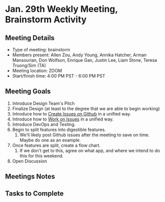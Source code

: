 # Jan. 29th Weekly Meeting, Brainstorm Activity

## Meeting Details

- Type of meeting: brainstorm
- Members present: Allen Zou, Andy Young, Annika Hatcher, Arman Mansourian, Don Wolfson, Enrique Gan, Justin Lee, Liam Stone, Teresa Truong/Sim (TA)
- Meeting location: ZOOM
- Start/finish time: 4:00 PM PST - 6:00 PM PST

## Meeting Goals

1) Introduce Design Team's Pitch
2) Finalize Design (at least to the degree that we are able to begin working)
3) Introduce how to [Create Issues on Github](https://github.com/DonaldWolfson/cse110-w21-group29/wiki/How-to-Post-an-Issue) in a unified way.
4) Introduce how to [Work on Issues](https://github.com/DonaldWolfson/cse110-w21-group29/wiki/How-to-Work-on-an-Issue) in a unified way.
5) Introduce DevOps and Testing.
6) Begin to split features into digestible features.
   1) We'll likely post Github issues after the meeting to save on time. Maybe do one as an example.
7) Once features are split, create a flow chart.
   1) If we don't get to this, agree on what app, and where we intend to do this for this weekend.
8) Open Discussion

## Meetings Notes

## Tasks to Complete
